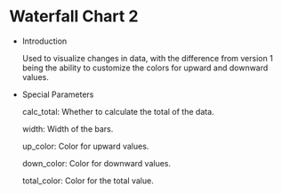 # Waterfall Chart 2

* Introduction

  Used to visualize changes in data, with the difference from version 1 being the ability to customize the colors for upward and downward values.

- Special Parameters

  calc_total: Whether to calculate the total of the data.

  width: Width of the bars.

  up_color: Color for upward values.

  down_color: Color for downward values.

  total_color: Color for the total value.
